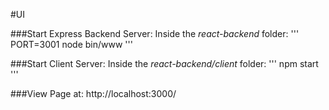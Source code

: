 #UI

###Start Express Backend Server:
Inside the *react-backend* folder:
'''
PORT=3001 node bin/www
'''

###Start Client Server:
Inside the *react-backend/client* folder:
'''
npm start
'''

###View Page at:
http://localhost:3000/
